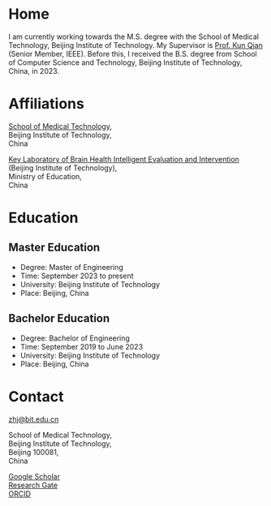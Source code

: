 # Home

I am currently working towards the M.S. degree with the School of Medical Technology, Beijing Institute of Technology. 
My Supervisor is [Prof. Kun Qian](https://eecsqian.com) (Senior Member, IEEE). 
Before this, I received the B.S. degree from School of Computer Science and Technology, Beijing Institute of Technology, China, in 2023.

# Affiliations
[School of Medical Technology](https://smt.bit.edu.cn),  
Beijing Institute of Technology,  
China

[Key Laboratory of Brain Health Intelligent Evaluation and Intervention](https://bhe-lab.org)  
(Beijing Institute of Technology),  
Ministry of Education,  
China

# Education
## Master Education
* Degree: Master of Engineering
* Time: September 2023 to present
* University: Beijing Institute of Technology
* Place: Beijing, China

## Bachelor Education
* Degree: Bachelor of Engineering
* Time: September 2019 to June 2023
* University: Beijing Institute of Technology
* Place: Beijing, China

# Contact
zhj@bit.edu.cn

School of Medical Technology,  
Beijing Institute of Technology,  
Beijing 100081,  
China  

[Google Scholar](https://scholar.google.com/citations?user=Q6bJyiwAAAAJ)  
[Research Gate](https://www.researchgate.net/profile/Haojie-Zhang-7)  
[ORCID](https://orcid.org/my-orcid?orcid=0000-0002-2209-1527)  